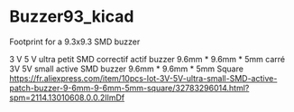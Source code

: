 # Buzzer93_kicad
Footprint for a 9.3x9.3 SMD buzzer


3 V 5 V ultra petit SMD correctif actif buzzer 9.6mm * 9.6mm * 5mm carré
3V 5V small active SMD buzzer 9.6mm * 9.6mm * 5mm Square
https://fr.aliexpress.com/item/10pcs-lot-3V-5V-ultra-small-SMD-active-patch-buzzer-9-6mm-9-6mm-5mm-square/32783296014.html?spm=2114.13010608.0.0.2IlmDf
